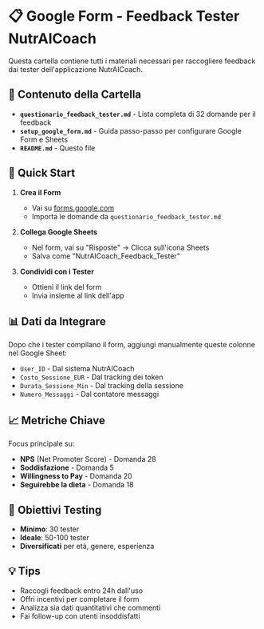 # 📋 Google Form - Feedback Tester NutrAICoach

Questa cartella contiene tutti i materiali necessari per raccogliere feedback dai tester dell'applicazione NutrAICoach.

## 📂 Contenuto della Cartella

- **`questionario_feedback_tester.md`** - Lista completa di 32 domande per il feedback
- **`setup_google_form.md`** - Guida passo-passo per configurare Google Form e Sheets
- **`README.md`** - Questo file

## 🚀 Quick Start

1. **Crea il Form**
   - Vai su [forms.google.com](https://forms.google.com)
   - Importa le domande da `questionario_feedback_tester.md`

2. **Collega Google Sheets**
   - Nel form, vai su "Risposte" → Clicca sull'icona Sheets
   - Salva come "NutrAICoach_Feedback_Tester"

3. **Condividi con i Tester**
   - Ottieni il link del form
   - Invia insieme al link dell'app

## 📊 Dati da Integrare

Dopo che i tester compilano il form, aggiungi manualmente queste colonne nel Google Sheet:

- `User_ID` - Dal sistema NutrAICoach
- `Costo_Sessione_EUR` - Dal tracking dei token
- `Durata_Sessione_Min` - Dal tracking della sessione
- `Numero_Messaggi` - Dal contatore messaggi

## 📈 Metriche Chiave

Focus principale su:
- **NPS** (Net Promoter Score) - Domanda 28
- **Soddisfazione** - Domanda 5  
- **Willingness to Pay** - Domanda 20
- **Seguirebbe la dieta** - Domanda 18

## 🎯 Obiettivi Testing

- **Minimo**: 30 tester
- **Ideale**: 50-100 tester
- **Diversificati** per età, genere, esperienza

## 💡 Tips

- Raccogli feedback entro 24h dall'uso
- Offri incentivi per completare il form
- Analizza sia dati quantitativi che commenti
- Fai follow-up con utenti insoddisfatti 